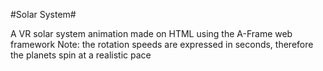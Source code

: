 #Solar System#

A VR solar system animation made on HTML using the A-Frame web framework
Note: the rotation speeds are expressed in seconds, therefore the planets spin at a realistic pace
